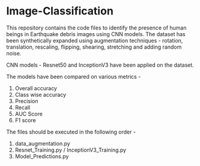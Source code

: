 # Image-Classification
This repository contains the code files to identify the presence of human beings in Earthquake debris images using CNN models.
The dataset has been synthetically expanded using augmentation techniques - rotation, translation, rescaling, flipping, shearing, 
stretching and adding random noise.

CNN models - Resnet50 and InceptionV3 have been applied on the dataset.

The models have been compared on various metrics - 
1. Overall accuracy
2. Class wise accuracy
3. Precision
4. Recall
5. AUC Score
6. F1 score

The files should be executed in the following order - 
1. data_augmentation.py
2. Resnet_Training.py / InceptionV3_Training.py
3. Model_Predictions.py
